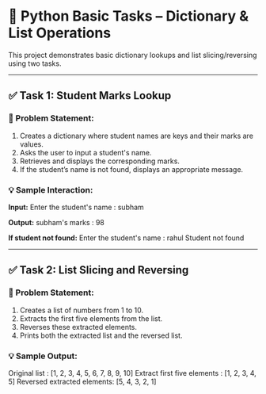 # 📝 Python Basic Tasks – Dictionary & List Operations

This project demonstrates basic dictionary lookups and list slicing/reversing using two tasks.

---

## ✅ Task 1: Student Marks Lookup

### 📌 Problem Statement:
1. Creates a dictionary where student names are keys and their marks are values.  
2. Asks the user to input a student's name.  
3. Retrieves and displays the corresponding marks.  
4. If the student’s name is not found, displays an appropriate message.

### 💡 Sample Interaction:
**Input:**
Enter the student's name : subham


**Output:**
subham's marks : 98


**If student not found:**
Enter the student's name : rahul
Student not found


---

## ✅ Task 2: List Slicing and Reversing

### 📌 Problem Statement:
1. Creates a list of numbers from 1 to 10.  
2. Extracts the first five elements from the list.  
3. Reverses these extracted elements.  
4. Prints both the extracted list and the reversed list.

### 💡 Sample Output:
Original list : [1, 2, 3, 4, 5, 6, 7, 8, 9, 10]
Extract first five elements : [1, 2, 3, 4, 5]
Reversed extracted elements: [5, 4, 3, 2, 1]

